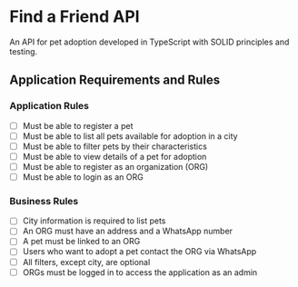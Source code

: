 # Find a Friend API

An API for pet adoption developed in TypeScript with SOLID principles and testing.

## Application Requirements and Rules

### Application Rules

- [ ] Must be able to register a pet
- [ ] Must be able to list all pets available for adoption in a city
- [ ] Must be able to filter pets by their characteristics
- [ ] Must be able to view details of a pet for adoption
- [ ] Must be able to register as an organization (ORG)
- [ ] Must be able to login as an ORG

### Business Rules

- [ ] City information is required to list pets
- [ ] An ORG must have an address and a WhatsApp number
- [ ] A pet must be linked to an ORG
- [ ] Users who want to adopt a pet contact the ORG via WhatsApp
- [ ] All filters, except city, are optional
- [ ] ORGs must be logged in to access the application as an admin
